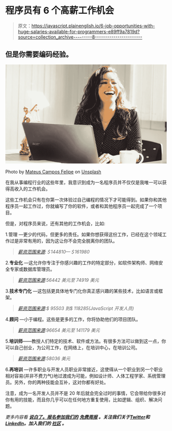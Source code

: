 # 程序员有 6 个高薪工作机会

> 原文：<https://javascript.plainenglish.io/6-job-opportunities-with-huge-salaries-available-for-programmers-e89ff9a7819d?source=collection_archive---------8----------------------->

## 但是你需要编码经验。

![](img/e5fe8ee3fbea526f46ab56ccb9ca0f0c.png)

Photo by [Mateus Campos Felipe](https://unsplash.com/@matcfelipe?utm_source=medium&utm_medium=referral) on [Unsplash](https://unsplash.com?utm_source=medium&utm_medium=referral)

在我从事编程行业的这些年里，我意识到成为一名程序员并不仅仅是我唯一可以获得高收入的工作机会。

这些工作机会只有在你第一次体验过自己编程的情况下才可能得到。如果你和其他程序员一起工作过，你就编写了你的软件，或者和其他程序员一起完成了一个项目。

但是，对程序员来说，还有其他的工作机会，比如:

1.管理 —更少的代码，但更多的责任。如果你想获得这份工作，已经在这个领域工作过是非常有用的，因为这让你不会完全脱离你的团队。

> [*薪资范围来源*](https://www.salary.com/research/salary/alternate/software-development-manager-salary)*:＄144810—＄161980*

2.**专业化** —这允许你专注于你感兴趣的工作的特定部分，如软件架构师、网络安全专家或数据库管理员。

> [*薪资范围来源*](https://www.salary.com/research/salary/recruiting/software-specialist-salary)*:56442 美元至 74919 美元*

3.**技术专门化** —这包括更具体地专门化你真正感兴趣的某些技术，比如语言或框架。

> [*薪资范围来源*](https://www.salary.com/research/salary/listing/javascript-developer-salary)*:$ 95503 到$ 118285(JavaScript 开发人员)*

4.**顾问** —小于编程。这些是更多的工作，你将协助他们的项目团队。

> [*薪资范围来源*](https://www.comparably.com/salaries/salaries-for-software-consultant)*:96654 美元至 141179 美元*

5.**培训师**——教授人们特定的技术、软件或方法。有很多方法可以做到这一点，你可以自己创业，为公司工作，在网络上，在培训中心，在培训公司。

> [*薪资范围来源*](https://www.glassdoor.com/Salaries/coding-instructor-salary-SRCH_KO0,17.htm)*:58036 美元*

6.**再培训** —许多职业与开发人员职业非常接近，这使得从一个职业到另一个职业相对容易(并非不费力气)地过渡成为可能，例如设计师、人体工程学家、系统管理员。另外，你的两种技能会互补，这对你都有好处。

注意，成为一名开发人员并不是 20 年后就会完全过时的事情，它会带给你很多对你有用的技能，而且你几乎可以在任何地方重复使用，比如逻辑、组织、解决问题。

*更多内容看* [***说白了。报名参加我们的***](https://plainenglish.io/) **[***免费周报***](http://newsletter.plainenglish.io/) *。关注我们关于*[***Twitter***](https://twitter.com/inPlainEngHQ)*和*[***LinkedIn***](https://www.linkedin.com/company/inplainenglish/)*。加入我们的* [***社区***](https://discord.gg/GtDtUAvyhW) *。***